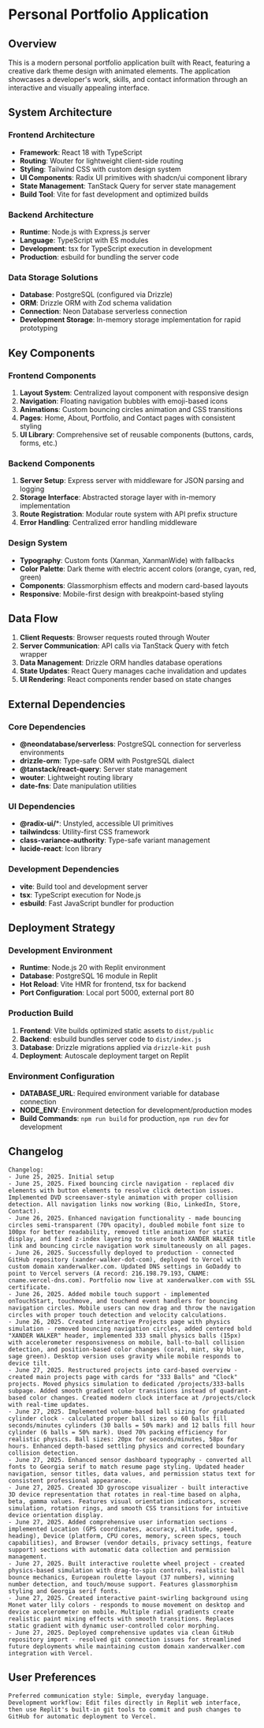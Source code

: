 # Personal Portfolio Application

## Overview

This is a modern personal portfolio application built with React, featuring a creative dark theme design with animated elements. The application showcases a developer's work, skills, and contact information through an interactive and visually appealing interface.

## System Architecture

### Frontend Architecture
- **Framework**: React 18 with TypeScript
- **Routing**: Wouter for lightweight client-side routing
- **Styling**: Tailwind CSS with custom design system
- **UI Components**: Radix UI primitives with shadcn/ui component library
- **State Management**: TanStack Query for server state management
- **Build Tool**: Vite for fast development and optimized builds

### Backend Architecture
- **Runtime**: Node.js with Express.js server
- **Language**: TypeScript with ES modules
- **Development**: tsx for TypeScript execution in development
- **Production**: esbuild for bundling the server code

### Data Storage Solutions
- **Database**: PostgreSQL (configured via Drizzle)
- **ORM**: Drizzle ORM with Zod schema validation
- **Connection**: Neon Database serverless connection
- **Development Storage**: In-memory storage implementation for rapid prototyping

## Key Components

### Frontend Components
1. **Layout System**: Centralized layout component with responsive design
2. **Navigation**: Floating navigation bubbles with emoji-based icons
3. **Animations**: Custom bouncing circles animation and CSS transitions
4. **Pages**: Home, About, Portfolio, and Contact pages with consistent styling
5. **UI Library**: Comprehensive set of reusable components (buttons, cards, forms, etc.)

### Backend Components
1. **Server Setup**: Express server with middleware for JSON parsing and logging
2. **Storage Interface**: Abstracted storage layer with in-memory implementation
3. **Route Registration**: Modular route system with API prefix structure
4. **Error Handling**: Centralized error handling middleware

### Design System
- **Typography**: Custom fonts (Xanman, XanmanWide) with fallbacks
- **Color Palette**: Dark theme with electric accent colors (orange, cyan, red, green)
- **Components**: Glassmorphism effects and modern card-based layouts
- **Responsive**: Mobile-first design with breakpoint-based styling

## Data Flow

1. **Client Requests**: Browser requests routed through Wouter
2. **Server Communication**: API calls via TanStack Query with fetch wrapper
3. **Data Management**: Drizzle ORM handles database operations
4. **State Updates**: React Query manages cache invalidation and updates
5. **UI Rendering**: React components render based on state changes

## External Dependencies

### Core Dependencies
- **@neondatabase/serverless**: PostgreSQL connection for serverless environments
- **drizzle-orm**: Type-safe ORM with PostgreSQL dialect
- **@tanstack/react-query**: Server state management
- **wouter**: Lightweight routing library
- **date-fns**: Date manipulation utilities

### UI Dependencies
- **@radix-ui/***: Unstyled, accessible UI primitives
- **tailwindcss**: Utility-first CSS framework
- **class-variance-authority**: Type-safe variant management
- **lucide-react**: Icon library

### Development Dependencies
- **vite**: Build tool and development server
- **tsx**: TypeScript execution for Node.js
- **esbuild**: Fast JavaScript bundler for production

## Deployment Strategy

### Development Environment
- **Runtime**: Node.js 20 with Replit environment
- **Database**: PostgreSQL 16 module in Replit
- **Hot Reload**: Vite HMR for frontend, tsx for backend
- **Port Configuration**: Local port 5000, external port 80

### Production Build
1. **Frontend**: Vite builds optimized static assets to `dist/public`
2. **Backend**: esbuild bundles server code to `dist/index.js`
3. **Database**: Drizzle migrations applied via `drizzle-kit push`
4. **Deployment**: Autoscale deployment target on Replit

### Environment Configuration
- **DATABASE_URL**: Required environment variable for database connection
- **NODE_ENV**: Environment detection for development/production modes
- **Build Commands**: `npm run build` for production, `npm run dev` for development

## Changelog

```
Changelog:
- June 25, 2025. Initial setup
- June 25, 2025. Fixed bouncing circle navigation - replaced div elements with button elements to resolve click detection issues. Implemented DVD screensaver-style animation with proper collision detection. All navigation links now working (Bio, LinkedIn, Store, Contact).
- June 26, 2025. Enhanced navigation functionality - made bouncing circles semi-transparent (70% opacity), doubled mobile font size to 100px for better readability, removed title animation for static display, and fixed z-index layering to ensure both XANDER WALKER title link and bouncing circle navigation work simultaneously on all pages.
- June 26, 2025. Successfully deployed to production - connected GitHub repository (xander-walker-dot-com), deployed to Vercel with custom domain xanderwalker.com. Updated DNS settings in GoDaddy to point to Vercel servers (A record: 216.198.79.193, CNAME: cname.vercel-dns.com). Portfolio now live at xanderwalker.com with SSL certificate.
- June 26, 2025. Added mobile touch support - implemented onTouchStart, touchmove, and touchend event handlers for bouncing navigation circles. Mobile users can now drag and throw the navigation circles with proper touch detection and velocity calculations.
- June 26, 2025. Created interactive Projects page with physics simulation - removed bouncing navigation circles, added centered bold "XANDER WALKER" header, implemented 333 small physics balls (15px) with accelerometer responsiveness on mobile, ball-to-ball collision detection, and position-based color changes (coral, mint, sky blue, sage green). Desktop version uses gravity while mobile responds to device tilt.
- June 27, 2025. Restructured projects into card-based overview - created main projects page with cards for "333 Balls" and "Clock" projects. Moved physics simulation to dedicated /projects/333-balls subpage. Added smooth gradient color transitions instead of quadrant-based color changes. Created modern clock interface at /projects/clock with real-time updates.
- June 27, 2025. Implemented volume-based ball sizing for graduated cylinder clock - calculated proper ball sizes so 60 balls fill seconds/minutes cylinders (30 balls = 50% mark) and 12 balls fill hour cylinder (6 balls = 50% mark). Used 70% packing efficiency for realistic physics. Ball sizes: 20px for seconds/minutes, 58px for hours. Enhanced depth-based settling physics and corrected boundary collision detection.
- June 27, 2025. Enhanced sensor dashboard typography - converted all fonts to Georgia serif to match resume page styling. Updated header navigation, sensor titles, data values, and permission status text for consistent professional appearance.
- June 27, 2025. Created 3D gyroscope visualizer - built interactive 3D device representation that rotates in real-time based on alpha, beta, gamma values. Features visual orientation indicators, screen simulation, rotation rings, and smooth CSS transitions for intuitive device orientation display.
- June 27, 2025. Added comprehensive user information sections - implemented Location (GPS coordinates, accuracy, altitude, speed, heading), Device (platform, CPU cores, memory, screen specs, touch capabilities), and Browser (vendor details, privacy settings, feature support) sections with automatic data collection and permission management.
- June 27, 2025. Built interactive roulette wheel project - created physics-based simulation with drag-to-spin controls, realistic ball bounce mechanics, European roulette layout (37 numbers), winning number detection, and touch/mouse support. Features glassmorphism styling and Georgia serif fonts.
- June 27, 2025. Created interactive paint-swirling background using Monet water lily colors - responds to mouse movement on desktop and device accelerometer on mobile. Multiple radial gradients create realistic paint mixing effects with smooth transitions. Replaces static gradient with dynamic user-controlled color morphing.
- June 27, 2025. Deployed comprehensive updates via clean GitHub repository import - resolved git connection issues for streamlined future deployments while maintaining custom domain xanderwalker.com integration with Vercel.
```

## User Preferences

```
Preferred communication style: Simple, everyday language.
Development workflow: Edit files directly in Replit web interface, then use Replit's built-in git tools to commit and push changes to GitHub for automatic deployment to Vercel.
```